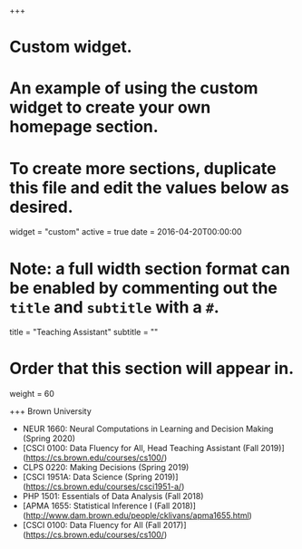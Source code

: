 +++
# Custom widget.
# An example of using the custom widget to create your own homepage section.
# To create more sections, duplicate this file and edit the values below as desired.
widget = "custom"
active = true
date = 2016-04-20T00:00:00

# Note: a full width section format can be enabled by commenting out the `title` and `subtitle` with a `#`.
title = "Teaching Assistant"
subtitle = ""

# Order that this section will appear in.
weight = 60

+++
Brown University

- NEUR 1660: Neural Computations in Learning and Decision Making (Spring 2020)
- [CSCI 0100: Data Fluency for All, Head Teaching Assistant (Fall 2019)] (https://cs.brown.edu/courses/cs100/)
- CLPS 0220: Making Decisions (Spring 2019)
- [CSCI 1951A: Data Science (Spring 2019)] (https://cs.brown.edu/courses/csci1951-a/)
- PHP 1501: Essentials of Data Analysis (Fall 2018)
- [APMA 1655: Statistical Inference I (Fall 2018)] (http://www.dam.brown.edu/people/cklivans/apma1655.html)
- [CSCI 0100: Data Fluency for All (Fall 2017)] (https://cs.brown.edu/courses/cs100/)

